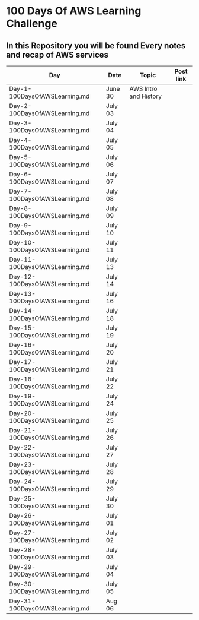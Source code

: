 <h1> 100 Days Of AWS Learning Challenge </h1>
 <h2> In this Repository you will be found Every notes and recap of AWS services </h2>
 
| Day                            | Date                 | Topic       | Post link |
| -----------------------------  | -----------          | ----------- |-----------|
| Day-1-100DaysOfAWSLearning.md  | June 30              |AWS Intro and History |           |
| Day-2-100DaysOfAWSLearning.md  | July 03              |             |           |
| Day-3-100DaysOfAWSLearning.md  | July 04              |             |           |
| Day-4-100DaysOfAWSLearning.md  | July 05              |             |           |
| Day-5-100DaysOfAWSLearning.md  | July 06              |             |           |
| Day-6-100DaysOfAWSLearning.md  | July 07              |             |           |
| Day-7-100DaysOfAWSLearning.md  | July 08              |             |           |
| Day-8-100DaysOfAWSLearning.md  | July 09              |             |           |
| Day-9-100DaysOfAWSLearning.md  | July 10              |             |           |
| Day-10-100DaysOfAWSLearning.md | July 11              |             |           |
| Day-11-100DaysOfAWSLearning.md | July 13              |             |           |
| Day-12-100DaysOfAWSLearning.md | July 14              |             |           |
| Day-13-100DaysOfAWSLearning.md | July 16              |             |           |
| Day-14-100DaysOfAWSLearning.md | July 18              |             |           |
| Day-15-100DaysOfAWSLearning.md | July 19              |             |           |
| Day-16-100DaysOfAWSLearning.md | July 20              |             |           |
| Day-17-100DaysOfAWSLearning.md | July 21              |             |           |
| Day-18-100DaysOfAWSLearning.md | July 22              |             |           |
| Day-19-100DaysOfAWSLearning.md | July 24              |             |           |
| Day-20-100DaysOfAWSLearning.md | July 25              |             |           |
| Day-21-100DaysOfAWSLearning.md | July 26              |             |           |
| Day-22-100DaysOfAWSLearning.md | July 27              |             |           |
| Day-23-100DaysOfAWSLearning.md | July 28              |             |           |
| Day-24-100DaysOfAWSLearning.md | July 29              |             |           |
| Day-25-100DaysOfAWSLearning.md | July 30             |             |           |
| Day-26-100DaysOfAWSLearning.md | July 01             |             |           |
| Day-27-100DaysOfAWSLearning.md | July 02              |             |           |
| Day-28-100DaysOfAWSLearning.md | July 03              |             |           |
| Day-29-100DaysOfAWSLearning.md | July 04              |             |           |
| Day-30-100DaysOfAWSLearning.md | July 05              |             |           |
| Day-31-100DaysOfAWSLearning.md | Aug  06              |             |           |

